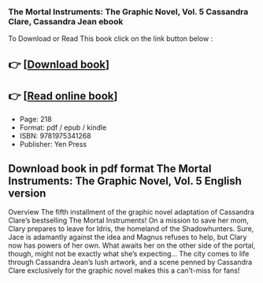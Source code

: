### The Mortal Instruments: The Graphic Novel, Vol. 5 Cassandra Clare, Cassandra Jean ebook

To Download or Read This book click on the link button below :

## 👉  [**[Download book](http://get-pdfs.com/download.php?group=book&from=github.com&id=626524&lnk=1064 "Download book")**]

## 👉  [**[Read online book](http://get-pdfs.com/download.php?group=book&from=github.com&id=626524&lnk=1064 "Read online book")**]


* Page: 218
* Format: pdf / epub / kindle
* ISBN: 9781975341268
* Publisher: Yen Press



## Download book in pdf format The Mortal Instruments: The Graphic Novel, Vol. 5 English version


Overview
The fifth installment of the graphic novel adaptation of Cassandra Clare’s bestselling The Mortal Instruments! On a mission to save her mom, Clary prepares to leave for Idris, the homeland of the Shadowhunters. Sure, Jace is adamantly against the idea and Magnus refuses to help, but Clary now has powers of her own. What awaits her on the other side of the portal, though, might not be exactly what she’s expecting... The city comes to life through Cassandra Jean’s lush artwork, and a scene penned by Cassandra Clare exclusively for the graphic novel makes this a can’t-miss for fans!



